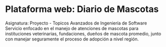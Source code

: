 # Plataforma web: Diario de Mascotas
Asignatura: Proyecto - Topicos Avanzados de Ingeniería de Software
Servicio enfocado en el manejo de atenciones de mascotas para instituciones veterinarias, fundaciones, 
dueños de mascota promedio, junto con manejar seguramente el proceso de adopción a nivel región.
